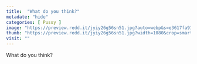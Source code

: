 ```yaml
---
title:  "What do you think?"
metadate: "hide"
categories: [ Pussy ]
image: "https://preview.redd.it/jyiy26g56sn51.jpg?auto=webp&s=e3617fa9165b2160f979baa6f31d1d727fd7faab"
thumb: "https://preview.redd.it/jyiy26g56sn51.jpg?width=1080&crop=smart&auto=webp&s=a38449975528afa3cb7aeb0d62756b66d5eb6ecf"
visit: ""
---
```

What do you think?
